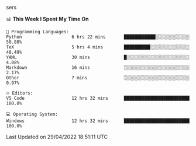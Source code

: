 sers
<!--START_SECTION:waka-->
📊 **This Week I Spent My Time On** 

```text
💬 Programming Languages: 
Python                   6 hrs 22 mins       ████████████░░░░░░░░░░░░░   50.88% 
TeX                      5 hrs 4 mins        ██████████░░░░░░░░░░░░░░░   40.49% 
YAML                     30 mins             █░░░░░░░░░░░░░░░░░░░░░░░░   4.08% 
Markdown                 16 mins             ░░░░░░░░░░░░░░░░░░░░░░░░░   2.17% 
Other                    7 mins              ░░░░░░░░░░░░░░░░░░░░░░░░░   0.97%

🔥 Editors: 
VS Code                  12 hrs 32 mins      █████████████████████████   100.0%

💻 Operating System: 
Windows                  12 hrs 32 mins      █████████████████████████   100.0%

```


 Last Updated on 29/04/2022 18:51:11 UTC
<!--END_SECTION:waka-->
